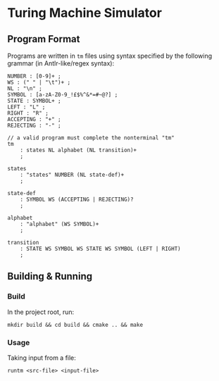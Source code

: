 # Turing Machine Simulator

## Program Format

Programs are written in `tm` files using syntax specified by the following grammar (in Antlr-like/regex syntax):
```
NUMBER : [0-9]+ ;
WS : (" " | "\t")+ ;
NL : "\n" ;
SYMBOL : [a-zA-Z0-9_!£$%^&*=#~@?] ;
STATE : SYMBOL+ ;
LEFT : "L" ;
RIGHT : "R" ;
ACCEPTING : "+" ;
REJECTING : "-" ;

// a valid program must complete the nonterminal "tm"
tm
    : states NL alphabet (NL transition)+
    ;

states
    : "states" NUMBER (NL state-def)+
    ;

state-def
    : SYMBOL WS (ACCEPTING | REJECTING)?
    ;

alphabet
    : "alphabet" (WS SYMBOL)+
    ;

transition
    : STATE WS SYMBOL WS STATE WS SYMBOL (LEFT | RIGHT)
    ; 
```

## Building & Running

### Build

In the project root, run:
```
mkdir build && cd build && cmake .. && make
```

### Usage

Taking input from a file:
```
runtm <src-file> <input-file>
```
